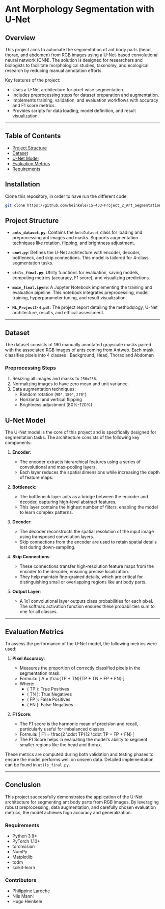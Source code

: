 # Ant Morphology Segmentation with U-Net

## Overview
This project aims to automate the segmentation of ant body parts (head, thorax, and abdomen) from RGB images using a U-Net-based convolutional neural network (CNN). The solution is designed for researchers and biologists to facilitate morphological studies, taxonomy, and ecological research by reducing manual annotation efforts.

Key features of the project:
- Uses a U-Net architecture for pixel-wise segmentation.
- Includes preprocessing steps for dataset preparation and augmentation.
- Implements training, validation, and evaluation workflows with accuracy and F1 score metrics.
- Provides scripts for data loading, model definition, and result visualization.

---

## Table of Contents
- [Project Structure](#project-structure)
- [Dataset](#dataset)
- [U-Net Model](#u-net-model)
- [Evaluation Metrics](#evaluation-metrics)
- [Requirements](#requirements)

## Installation 

Clone this repository, in order to have run the different code

```bash
git clone https://github.com/heinkele/CS-433-Project_2_Ant_Segmentation
```

## Project Structure
- **`ants_dataset.py`**:
  Contains the `AntsDataset` class for loading and preprocessing ant images and masks. Supports augmentation techniques like rotation, flipping, and brightness adjustment.
  
- **`unet.py`**:
  Defines the U-Net architecture with encoder, decoder, bottleneck, and skip connections. This model is tailored for 4-class segmentation tasks.
  
- **`utils_final.py`**:
  Utility functions for evaluation, saving models, computing metrics (accuracy, F1 score), and visualizing predictions.

- **`main_final.ipynb`**:
  A Jupyter Notebook implementing the training and evaluation pipeline. This notebook integrates preprocessing, model training, hyperparameter tuning, and result visualization.

- **`ML_Project2-4.pdf`**:
  The project report detailing the methodology, U-Net architecture, results, and ethical assessment.

---

## Dataset
The dataset consists of 190 manually annotated grayscale masks paired with the associated RGB images of ants coming from Antweb. Each mask classifies pixels into 4 classes : Background, Head, Thorax and Abdomen


### Preprocessing Steps
1. Resizing all images and masks to `256x256`.
2. Normalizing images to have zero mean and unit variance.
3. Data augmentation techniques:
   - Random rotation (`90°`, `180°`, `270°`)
   - Horizontal and vertical flipping
   - Brightness adjustment (80%-120%)

## U-Net Model

The U-Net model is the core of this project and is specifically designed for segmentation tasks. The architecture consists of the following key components:

1. **Encoder**:
   - The encoder extracts hierarchical features using a series of convolutional and max-pooling layers.
   - Each layer reduces the spatial dimensions while increasing the depth of feature maps.

2. **Bottleneck**:
   - The bottleneck layer acts as a bridge between the encoder and decoder, capturing high-level abstract features.
   - This layer contains the highest number of filters, enabling the model to learn complex patterns.

3. **Decoder**:
   - The decoder reconstructs the spatial resolution of the input image using transposed convolution layers.
   - Skip connections from the encoder are used to retain spatial details lost during down-sampling.

4. **Skip Connections**:
   - These connections transfer high-resolution feature maps from the encoder to the decoder, ensuring precise localization.
   - They help maintain fine-grained details, which are critical for distinguishing small or overlapping regions like ant body parts.

5. **Output Layer**:
   - A 1x1 convolutional layer outputs class probabilities for each pixel. The softmax activation function ensures these probabilities sum to one for all classes.


---

## Evaluation Metrics

To assess the performance of the U-Net model, the following metrics were used:

1. **Pixel Accuracy**:
   - Measures the proportion of correctly classified pixels in the segmentation mask.
   - Formula:
     \[
     A = \frac{TP + TN}{TP + TN + FP + FN}
     \]
   - Where:
     - \( TP \): True Positives
     - \( TN \): True Negatives
     - \( FP \): False Positives
     - \( FN \): False Negatives

2. **F1 Score**:
   - The F1 score is the harmonic mean of precision and recall, particularly useful for imbalanced classes.
   - Formula:
     \[
     F1 = \frac{2 \cdot TP}{2 \cdot TP + FP + FN}
     \]
   - The F1 Score helps in evaluating the model's ability to segment smaller regions like the head and thorax.

These metrics are computed during both validation and testing phases to ensure the model performs well on unseen data. Detailed implementation can be found in `utils_final.py`.


---

## Conclusion

This project successfully demonstrates the application of the U-Net architecture for segmenting ant body parts from RGB images. By leveraging robust preprocessing, data augmentation, and carefully chosen evaluation metrics, the model achieves high accuracy and generalization. 



### Requirements
- Python 3.8+
- PyTorch 1.10+
- torchvision
- NumPy
- Matplotlib
- tqdm
- scikit-learn


### Contributors 
- Philippine Laroche
- Nils Manni
- Hugo Heinkele